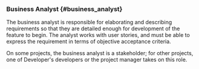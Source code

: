 ### Business Analyst {#business_analyst}

The business analyst is responsible for elaborating and describing requirements
so that they are detailed enough for development of the feature to begin.
The analyst works with user stories, and must be able to express the 
requirement in terms of objective acceptance criteria.

On some projects, the business analyst is a stakeholder;
for other projects, one of Developer's developers or the project manager
takes on this role.
